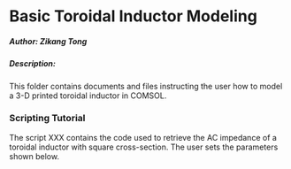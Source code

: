 # Basic Toroidal Inductor Modeling

##### Author: Zikang Tong
##### Description:
This folder contains documents and files instructing the user how to model a 3-D printed toroidal inductor in COMSOL. 

### Scripting Tutorial
The script XXX contains the code used to retrieve the AC impedance of a toroidal inductor with square cross-section. The user sets the parameters shown below.
